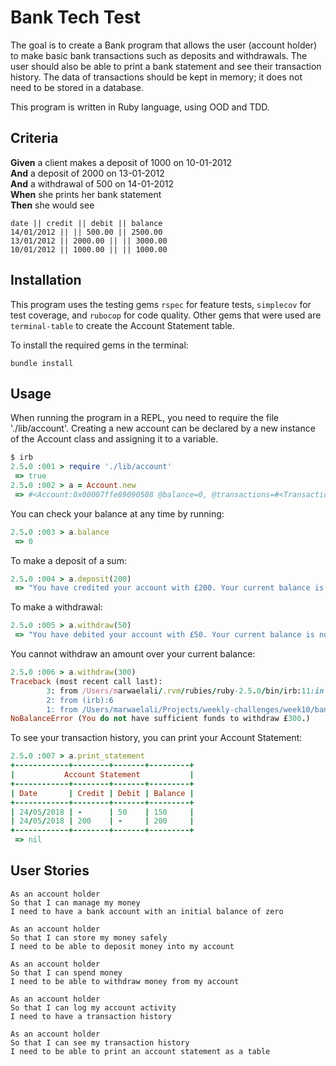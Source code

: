# Bank Tech Test

The goal is to create a Bank program that allows the user (account holder) to make basic bank transactions such as deposits and withdrawals. The user should also be able to print a bank statement and see their transaction history. The data of transactions should be kept in memory; it does not need to be stored in a database.

This program is written in Ruby language, using OOD and TDD.

## Criteria

__Given__ a client makes a deposit of 1000 on 10-01-2012  
__And__ a deposit of 2000 on 13-01-2012  
__And__ a withdrawal of 500 on 14-01-2012  
__When__ she prints her bank statement  
__Then__ she would see  

```
date || credit || debit || balance
14/01/2012 || || 500.00 || 2500.00
13/01/2012 || 2000.00 || || 3000.00
10/01/2012 || 1000.00 || || 1000.00
```

## Installation
This program uses the testing gems `rspec` for feature tests, `simplecov` for test coverage, and `rubocop` for code quality. Other gems that were used are `terminal-table` to create the Account Statement table.

To install the required gems in the terminal:
```
bundle install
```

## Usage
When running the program in a REPL, you need to require the file './lib/account'. Creating a new account can be declared by a new instance of the Account class and assigning it to a variable.
```ruby
$ irb
2.5.0 :001 > require './lib/account'
 => true
2.5.0 :002 > a = Account.new
 => #<Account:0x00007ffe89090508 @balance=0, @transactions=#<Transactions:0x00007ffe89090468 @rows=[]>>
```

You can check your balance at any time by running:
```ruby
2.5.0 :003 > a.balance
 => 0
```

To make a deposit of a sum:
```ruby
2.5.0 :004 > a.deposit(200)
 => "You have credited your account with £200. Your current balance is now £200."
```

To make a withdrawal:
```ruby
2.5.0 :005 > a.withdraw(50)
 => "You have debited your account with £50. Your current balance is now £150."
```

You cannot withdraw an amount over your current balance:
```ruby
2.5.0 :006 > a.withdraw(300)
Traceback (most recent call last):
        3: from /Users/marwaelali/.rvm/rubies/ruby-2.5.0/bin/irb:11:in <main>'
        2: from (irb):6
        1: from /Users/marwaelali/Projects/weekly-challenges/week10/bank-tech-test/lib/account.rb:20:in `withdraw'
NoBalanceError (You do not have sufficient funds to withdraw £300.)
```

To see your transaction history, you can print your Account Statement:
```ruby
2.5.0 :007 > a.print_statement
+------------+--------+-------+---------+
|           Account Statement           |
+------------+--------+-------+---------+
| Date       | Credit | Debit | Balance |
+------------+--------+-------+---------+
| 24/05/2018 | -      | 50    | 150     |
| 24/05/2018 | 200    | -     | 200     |
+------------+--------+-------+---------+
 => nil
```

## User Stories

```
As an account holder
So that I can manage my money
I need to have a bank account with an initial balance of zero

As an account holder
So that I can store my money safely
I need to be able to deposit money into my account

As an account holder
So that I can spend money
I need to be able to withdraw money from my account

As an account holder
So that I can log my account activity
I need to have a transaction history

As an account holder
So that I can see my transaction history
I need to be able to print an account statement as a table
```
